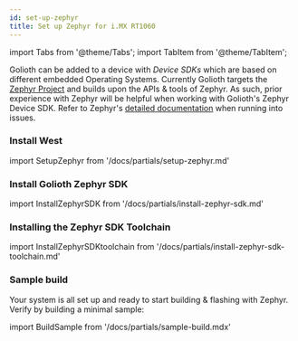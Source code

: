 ```yaml
---
id: set-up-zephyr
title: Set up Zephyr for i.MX RT1060
---
```


import Tabs from '@theme/Tabs';
import TabItem from '@theme/TabItem';

Golioth can be added to a device with _Device SDKs_ which are based on different embedded Operating Systems. Currently Golioth targets the [Zephyr Project](https://www.zephyrproject.org/) and builds upon the APIs & tools of Zephyr. As such, prior experience with Zephyr will be helpful when working with Golioth's Zephyr Device SDK. Refer to Zephyr's [detailed documentation](https://docs.zephyrproject.org/) when running into issues.

### Install West

import SetupZephyr from '/docs/partials/setup-zephyr.md'

<SetupZephyr/>

### Install Golioth Zephyr SDK

import InstallZephyrSDK from '/docs/partials/install-zephyr-sdk.md'

<InstallZephyrSDK/>

### Installing the Zephyr SDK Toolchain

import InstallZephyrSDKtoolchain from '/docs/partials/install-zephyr-sdk-toolchain.md'

<InstallZephyrSDKtoolchain/>

### Sample build

Your system is all set up and ready to start building & flashing with Zephyr. Verify by building a minimal sample:

import BuildSample from '/docs/partials/sample-build.mdx'

<BuildSample board="mimxrt1060_evkb"/>
